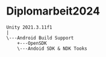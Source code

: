 # Diplomarbeit2024
```
Unity 2021.3.11f1
|
\---Android Build Support
    +---OpenSDK
    \---Andoid SDK & NDK Tooks
```
